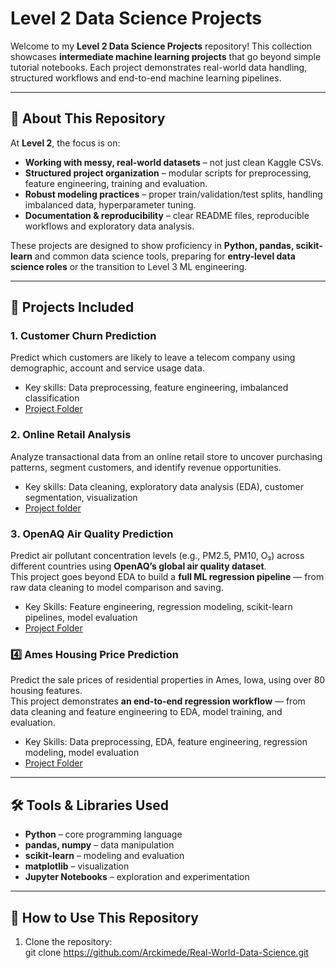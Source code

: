 # Level 2 Data Science Projects

Welcome to my **Level 2 Data Science Projects** repository! This collection showcases **intermediate machine learning projects** that go beyond simple tutorial notebooks. Each project demonstrates real-world data handling, structured workflows and end-to-end machine learning pipelines.  

---

## 🚀 About This Repository

At **Level 2**, the focus is on:

- **Working with messy, real-world datasets** – not just clean Kaggle CSVs.  
- **Structured project organization** – modular scripts for preprocessing, feature engineering, training and evaluation.  
- **Robust modeling practices** – proper train/validation/test splits, handling imbalanced data, hyperparameter tuning.  
- **Documentation & reproducibility** – clear README files, reproducible workflows and exploratory data analysis.  

These projects are designed to show proficiency in **Python, pandas, scikit-learn** and common data science tools, preparing for **entry-level data science roles** or the transition to Level 3 ML engineering.

---

## 📂 Projects Included

### 1. **Customer Churn Prediction**
Predict which customers are likely to leave a telecom company using demographic, account and service usage data.  
- Key skills: Data preprocessing, feature engineering, imbalanced classification 
- [Project Folder](Telco-Customer-Churn/customer-churn/)  

### 2. **Online Retail Analysis**  
Analyze transactional data from an online retail store to uncover purchasing patterns, segment customers, and identify revenue opportunities.  
- Key skills: Data cleaning, exploratory data analysis (EDA), customer segmentation, visualization  
- [Project folder](OnlineRetail/data/)

### 3️. **OpenAQ Air Quality Prediction**
Predict air pollutant concentration levels (e.g., PM2.5, PM10, O₃) across different countries using **OpenAQ’s global air quality dataset**.  
This project goes beyond EDA to build a **full ML regression pipeline** — from raw data cleaning to model comparison and saving.

- Key Skills: Feature engineering, regression modeling, scikit-learn pipelines, model evaluation  
- [Project Folder](OpenAQ/data/)

### 4️⃣ Ames Housing Price Prediction
Predict the sale prices of residential properties in Ames, Iowa, using over 80 housing features.  
This project demonstrates **an end-to-end regression workflow** — from data cleaning and feature engineering to EDA, model training, and evaluation.

- Key Skills: Data preprocessing, EDA, feature engineering, regression modeling, model evaluation  
- [Project Folder](AmesHousing/data)

---

## 🛠 Tools & Libraries Used

- **Python** – core programming language  
- **pandas, numpy** – data manipulation  
- **scikit-learn** – modeling and evaluation  
- **matplotlib** – visualization  
- **Jupyter Notebooks** – exploration and experimentation  

---

## 📌 How to Use This Repository

1. Clone the repository:  
git clone https://github.com/Arckimede/Real-World-Data-Science.git
